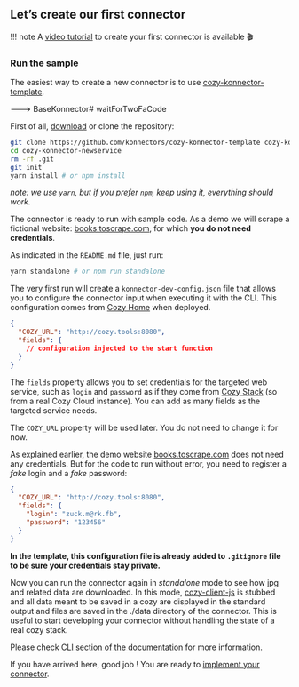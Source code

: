## Let’s create our first connector

!!! note
    A [video tutorial](https://www.youtube.com/watch?v=gp0cE8kHEBc&list=PLBgB0F1WGyOXMqKZe-Q1ql0Fz-ohPkq6-)  to create your first connector is available 🎬

### Run the sample

The easiest way to create a new connector is to use [cozy-konnector-template](https://github.com/konnectors/cozy-konnector-template).

---> BaseKonnector# waitForTwoFaCode

First of all, [download](https://github.com/konnectors/cozy-konnector-template/archive/master.zip) or clone the repository:

```sh
git clone https://github.com/konnectors/cozy-konnector-template cozy-konnector-newservice
cd cozy-konnector-newservice
rm -rf .git
git init
yarn install # or npm install
```
_note: we use `yarn`, but if you prefer `npm`, keep using it, everything should work._

The connector is ready to run with sample code.
As a demo we will scrape a fictional website: [books.toscrape.com](http://books.toscrape.com), for which __you do not need credentials__.

As indicated in the `README.md` file, just run:

```sh
yarn standalone # or npm run standalone
```
The very first run will create a `konnector-dev-config.json` file that allows you to configure the connector input when executing it with the CLI.
This configuration comes from [Cozy Home][] when deployed.

```json
{
  "COZY_URL": "http://cozy.tools:8080",
  "fields": {
    // configuration injected to the start function
  }
}
```

The `fields` property allows you to set credentials for the targeted web service, such as `login` and `password` as if they come from [Cozy Stack][] (so from a real Cozy Cloud instance). You can add as many fields as the targeted service needs. 

The `COZY_URL` property will be used later. You do not need to change it for now.

As explained earlier, the demo website [books.toscrape.com](http://books.toscrape.com) does not need any credentials.
But for the code to run without error, you need to register a _fake_ login and a _fake_ password:

```json
{
  "COZY_URL": "http://cozy.tools:8080",
  "fields": {
    "login": "zuck.m@rk.fb",
    "password": "123456"
  }
}
```

**In the template, this configuration file is already added to `.gitignore` file to be sure your credentials stay private.**

Now you can run the connector again in *standalone* mode to see how jpg and related data are downloaded.
In this mode, [cozy-client-js][] is stubbed and all data meant to be saved in a cozy are displayed in the standard output and files are saved in the ./data directory of the connector.
This is useful to start developing your connector without handling the state of a real cozy stack.

Please check [CLI section of the documentation](https://github.com/cozy/cozy-konnector-libs/blob/master/packages/cozy-konnector-libs/docs/cli.md) for more information.

If you have arrived here, good job ! You are ready to [implement your connector](./scrape-data.md).

[Cozy Home]: https://github.com/cozy/cozy-home
[Cozy Stack]: https://github.com/cozy/cozy-stack
[cozy-client-js]: https://github.com/cozy/cozy-client-js

